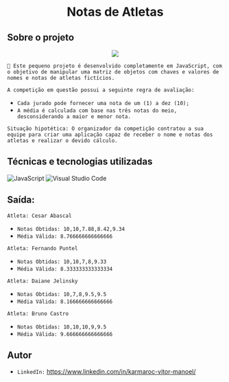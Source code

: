 <h1 align="center"> Notas de Atletas </h1>

## Sobre o projeto

<p align="center">
<img src="http://img.shields.io/static/v1?label=STATUS&message=EM%20DESENVOLVIMENTO&color=GREEN&style=for-the-badge"/>
</p>

``🔨 Este pequeno projeto é desenvolvido completamente em JavaScript, com o objetivo de manipular uma matriz de objetos com chaves e valores de nomes e notas de atletas fictícios.``

``A competição em questão possui a seguinte regra de avaliação:``

+ ``Cada jurado pode fornecer uma nota de um (1) a dez (10);``
+ ``A média é calculada com base nas três notas do meio, desconsiderando a maior e menor nota.``

``Situação hipotética: O organizador da competição contratou a sua equipe para criar uma aplicação capaz de receber o nome e notas dos atletas e realizar o devido cálculo.``

## Técnicas e tecnologias utilizadas

![JavaScript](https://img.shields.io/badge/javascript-%23323330.svg?logo=javascript&logoColor=%23F7DF1E)
![Visual Studio Code](https://img.shields.io/badge/Visual%20Studio%20Code-0078d7.svg?logo=visual-studio-code&logoColor=white)

## Saída:

``Atleta: Cesar Abascal``
- ``Notas Obtidas: 10,10,7.88,8.42,9.34``
- ``Média Válida: 8.766666666666666``

``Atleta: Fernando Puntel``
- ``Notas Obtidas: 10,10,7,8,9.33``
- ``Média Válida: 8.333333333333334``

``Atleta: Daiane Jelinsky``
- ``Notas Obtidas: 10,7,8,9.5,9.5``
- ``Média Válida: 8.166666666666666``

``Atleta: Bruno Castro``
- ``Notas Obtidas: 10,10,10,9,9.5``
- ``Média Válida: 9.666666666666666``


## Autor

- ``LinkedIn:`` https://www.linkedin.com/in/karmaroc-vitor-manoel/

